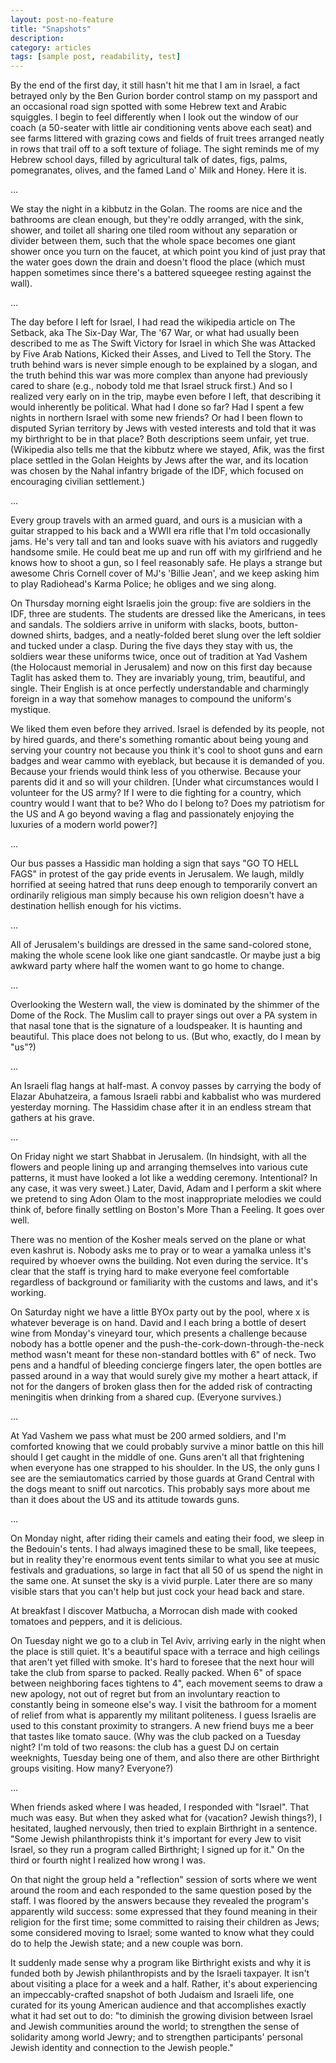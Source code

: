 ```yaml
---
layout: post-no-feature
title: "Snapshots"
description:
category: articles
tags: [sample post, readability, test]
---
```


By the end of the first day, it still hasn't hit me that I am in Israel, a fact betrayed only by the Ben Gurion border control stamp on my passport and an occasional road sign spotted with some Hebrew text and Arabic squiggles. I begin to feel differently when I look out the window of our coach (a 50-seater with little air conditioning vents above each seat) and see farms littered with grazing cows and fields of fruit trees arranged neatly in rows that trail off to a soft texture of foliage. The sight reminds me of my Hebrew school days, filled by agricultural talk of dates, figs, palms, pomegranates, olives, and the famed Land o' Milk and Honey. Here it is.

…

We stay the night in a kibbutz in the Golan. The rooms are nice and the bathrooms are clean enough, but they're oddly arranged, with the sink, shower, and toilet all sharing one tiled room without any separation or divider between them, such that the whole space becomes one giant shower once you turn on the faucet, at which point you kind of just pray that the water goes down the drain and doesn't flood the place (which must happen sometimes since there's a battered squeegee resting against the wall).

…

The day before I left for Israel, I had read the wikipedia article on The Setback, aka The Six-Day War, The '67 War, or what had usually been described to me as The Swift Victory for Israel in which She was Attacked by Five Arab Nations, Kicked their Asses, and Lived to Tell the Story. The truth behind wars is never simple enough to be explained by a slogan, and the truth behind this war was more complex than anyone had previously cared to share (e.g., nobody told me that Israel struck first.) And so I realized very early on in the trip, maybe even before I left, that describing it would inherently be political. What had I done so far? Had I spent a few nights in northern Israel with some new friends? Or had I been flown to disputed Syrian territory by Jews with vested interests and told that it was my birthright to be in that place? Both descriptions seem unfair, yet true. (Wikipedia also tells me that the kibbutz where we stayed, Afik, was the first place settled in the Golan Heights by Jews after the war, and its location was chosen by the Nahal infantry brigade of the IDF, which focused on encouraging civilian settlement.)

…

Every group travels with an armed guard, and ours is a musician with a guitar strapped to his back and a WWII era rifle that I'm told occasionally jams. He's very tall and tan and looks suave with his aviators and ruggedly handsome smile. He could beat me up and run off with my girlfriend and he knows how to shoot a gun, so I feel reasonably safe. He plays a strange but awesome Chris Cornell cover of MJ's 'Billie Jean', and we keep asking him to play Radiohead's Karma Police; he obliges and we sing along.

On Thursday morning eight Israelis join the group: five are soldiers in the IDF, three are students. The students are dressed like the Americans, in tees and sandals. The soldiers arrive in uniform with slacks, boots, button-downed shirts, badges, and a neatly-folded beret slung over the left soldier and tucked under a clasp. During the five days they stay with us, the soldiers wear these uniforms twice, once out of tradition at Yad Vashem (the Holocaust memorial in Jerusalem) and now on this first day because Taglit has asked them to. They are invariably young, trim, beautiful, and single. Their English is at once perfectly understandable and charmingly foreign in a way that somehow manages to compound the uniform's mystique.

We liked them even before they arrived. Israel is defended by its people, not by hired guards, and there's something romantic about being young and serving your country not because you think it's cool to shoot guns and earn badges and wear cammo with eyeblack, but because it is demanded of you. Because your friends would think less of you otherwise. Because your parents did it and so will your children. [Under what circumstances would I volunteer for the US army? If I were to die fighting for a country, which country would I want that to be? Who do I belong to? Does my patriotism for the US and A go beyond waving a flag and passionately enjoying the luxuries of a modern world power?]

…

Our bus passes a Hassidic man holding a sign that says "GO TO HELL FAGS" in protest of the gay pride events in Jerusalem. We laugh, mildly horrified at seeing hatred that runs deep enough to temporarily convert an ordinarily religious man simply because his own religion doesn't have a destination hellish enough for his victims.

…

All of Jerusalem's buildings are dressed in the same sand-colored stone, making the whole scene look like one giant sandcastle. Or maybe just a big awkward party where half the women want to go home to change.

…

Overlooking the Western wall, the view is dominated by the shimmer of the Dome of the Rock. The Muslim call to prayer sings out over a PA system in that nasal tone that is the signature of a loudspeaker. It is haunting and beautiful. This place does not belong to us. (But who, exactly, do I mean by "us"?)

…

An Israeli flag hangs at half-mast. A convoy passes by carrying the body of Elazar Abuhatzeira, a famous Israeli rabbi and kabbalist who was murdered yesterday morning. The Hassidim chase after it in an endless stream that gathers at his grave.

…

On Friday night we start Shabbat in Jerusalem. (In hindsight, with all the flowers and people lining up and arranging themselves into various cute patterns, it must have looked a lot like a wedding ceremony. Intentional? In any case, it was very sweet.) Later, David, Adam and I perform a skit where we pretend to sing Adon Olam to the most inappropriate melodies we could think of, before finally settling on Boston's More Than a Feeling. It goes over well.

There was no mention of the Kosher meals served on the plane or what even kashrut is. Nobody asks me to pray or to wear a yamalka unless it's required by whoever owns the building. Not even during the service. It's clear that the staff is trying hard to make everyone feel comfortable regardless of background or familiarity with the customs and laws, and it's working.

On Saturday night we have a little BYOx party out by the pool, where x is whatever beverage is on hand. David and I each bring a bottle of desert wine from Monday's vineyard tour, which presents a challenge because nobody has a bottle opener and the push-the-cork-down-through-the-neck method wasn't meant for these non-standard bottles with 6" of neck. Two pens and a handful of bleeding concierge fingers later, the open bottles are passed around in a way that would surely give my mother a heart attack, if not for the dangers of broken glass then for the added risk of contracting meningitis when drinking from a shared cup. (Everyone survives.)

…

At Yad Vashem we pass what must be 200 armed soldiers, and I'm comforted knowing that we could probably survive a minor battle on this hill should I get caught in the middle of one. Guns aren't all that frightening when everyone has one strapped to his shoulder. In the US, the only guns I see are the semiautomatics carried by those guards at Grand Central with the dogs meant to sniff out narcotics. This probably says more about me than it does about the US and its attitude towards guns.

…

On Monday night, after riding their camels and eating their food, we sleep in the Bedouin's tents. I had always imagined these to be small, like teepees, but in reality they're enormous event tents similar to what you see at music festivals and graduations, so large in fact that all 50 of us spend the night in the same one. At sunset the sky is a vivid purple. Later there are so many visible stars that you can't help but just cock your head back and stare.

At breakfast I discover Matbucha, a Morrocan dish made with cooked tomatoes and peppers, and it is delicious.

On Tuesday night we go to a club in Tel Aviv, arriving early in the night when the place is still quiet. It's a beautiful space with a terrace and high ceilings that aren't yet filled with smoke. It's hard to foresee that the next hour will take the club from sparse to packed. Really packed. When 6" of space between neighboring faces tightens to 4", each movement seems to draw a new apology, not out of regret but from an involuntary reaction to constantly being in someone else's way. I visit the bathroom for a moment of relief from what is apparently my militant politeness. I guess Israelis are used to this constant proximity to strangers. A new friend buys me a beer that tastes like tomato sauce. (Why was the club packed on a Tuesday night? I'm told of two reasons: the club has a guest DJ on certain weeknights, Tuesday being one of them, and also there are other Birthright groups visiting. How many? Everyone?)

…

When friends asked where I was headed, I responded with "Israel". That much was easy. But when they asked what for (vacation? Jewish things?), I hesitated, laughed nervously, then tried to explain Birthright in a sentence. "Some Jewish philanthropists think it's important for every Jew to visit Israel, so they run a program called Birthright; I signed up for it." On the third or fourth night I realized how wrong I was.

On that night the group held a "reflection" session of sorts where we went around the room and each responded to the same question posed by the staff. I was floored by the answers because they revealed the program's apparently wild success: some expressed that they found meaning in their religion for the first time; some committed to raising their children as Jews; some considered moving to Israel; some wanted to know what they could do to help the Jewish state; and a new couple was born.

It suddenly made sense why a program like Birthright exists and why it is funded both by Jewish philanthropists and by the Israeli taxpayer. It isn't about visiting a place for a week and a half. Rather, it's about experiencing an impeccably-crafted snapshot of both Judaism and Israeli life, one curated for its young American audience and that accomplishes exactly what it had set out to do: "to diminish the growing division between Israel and Jewish communities around the world; to strengthen the sense of solidarity among world Jewry; and to strengthen participants' personal Jewish identity and connection to the Jewish people."
